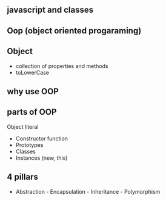 
## javascript and classes

## Oop (object oriented progaraming)


 ## Object
 - collection of properties and methods
 - toLowerCase

  ## why use OOP 

 ## parts of OOP

  Object literal

 - Constructor function
 - Prototypes
 - Classes
 - Instances (new, this)

 ## 4 pillars
- Abstraction - Encapsulation - Inheritance - Polymorphism
